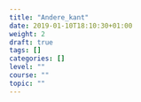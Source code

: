 ```yaml
---
title: "Andere_kant"
date: 2019-01-10T18:10:30+01:00
weight: 2
draft: true
tags: []
categories: []
level: ""
course: ""
topic: ""
---
```


